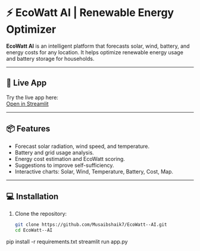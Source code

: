 # ⚡ EcoWatt AI | Renewable Energy Optimizer

**EcoWatt AI** is an intelligent platform that forecasts solar, wind, battery, and energy costs for any location. It helps optimize renewable energy usage and battery storage for households.

---

## 🚀 Live App

Try the live app here:  
[Open in Streamlit](https://ecowatt--ai-kjnymdkzshzezncahd2hb9.streamlit.app/)

---

## 📦 Features

- Forecast solar radiation, wind speed, and temperature.  
- Battery and grid usage analysis.  
- Energy cost estimation and EcoWatt scoring.  
- Suggestions to improve self-sufficiency.  
- Interactive charts: Solar, Wind, Temperature, Battery, Cost, Map.

---

## 💻 Installation

1. Clone the repository:  
   ```bash
   git clone https://github.com/Musaibshaik7/EcoWatt--AI.git
   cd EcoWatt--AI
pip install -r requirements.txt
streamlit run app.py
